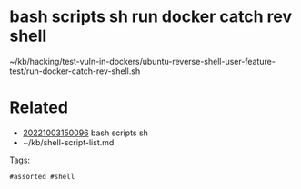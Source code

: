 # bash scripts sh run docker catch rev shell
~/kb/hacking/test-vuln-in-dockers/ubuntu-reverse-shell-user-feature-test/run-docker-catch-rev-shell.sh

# Related

- [20221003150096](/zet/20221003150096/README.md) bash scripts sh
- ~/kb/shell-script-list.md

Tags:

    #assorted #shell
